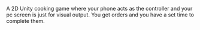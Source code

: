A 2D Unity cooking game where your phone acts as the controller and your pc screen is just for visual output. You get orders and you have a set time to complete them.

